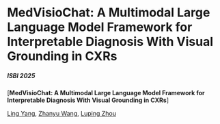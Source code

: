 # MedVisioChat: A Multimodal Large Language Model Framework for Interpretable Diagnosis With Visual Grounding in CXRs
##### ISBI 2025

[**MedVisioChat: A Multimodal Large Language Model Framework for Interpretable Diagnosis With Visual Grounding in CXRs**]

[Ling Yang](https://scholar.google.com/citations?user=0x4eX9cAAAAJ&hl=zh-CN),
[Zhanyu Wang](https://scholar.google.com/citations?hl=zh-CN&user=maeFb38AAAAJ),
[Luping Zhou](https://scholar.google.com/citations?user=BThVCu8AAAAJ&hl=zh-CN&oi=ao)<br/>
